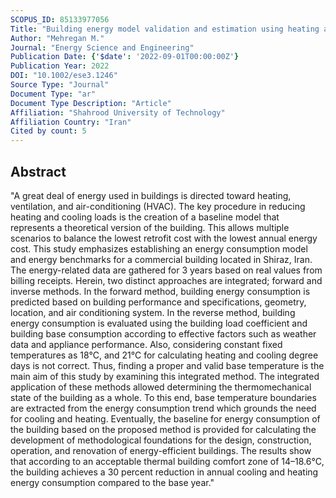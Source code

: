 ```yaml
---
SCOPUS_ID: 85133977056
Title: "Building energy model validation and estimation using heating and cooling degree days (HDD–CDD) based on accurate base temperature"
Author: "Mehregan M."
Journal: "Energy Science and Engineering"
Publication Date: {'$date': '2022-09-01T00:00:00Z'}
Publication Year: 2022
DOI: "10.1002/ese3.1246"
Source Type: "Journal"
Document Type: "ar"
Document Type Description: "Article"
Affiliation: "Shahrood University of Technology"
Affiliation Country: "Iran"
Cited by count: 5
---
```


## Abstract
"A great deal of energy used in buildings is directed toward heating, ventilation, and air-conditioning (HVAC). The key procedure in reducing heating and cooling loads is the creation of a baseline model that represents a theoretical version of the building. This allows multiple scenarios to balance the lowest retrofit cost with the lowest annual energy cost. This study emphasizes establishing an energy consumption model and energy benchmarks for a commercial building located in Shiraz, Iran. The energy-related data are gathered for 3 years based on real values from billing receipts. Herein, two distinct approaches are integrated; forward and inverse methods. In the forward method, building energy consumption is predicted based on building performance and specifications, geometry, location, and air conditioning system. In the reverse method, building energy consumption is evaluated using the building load coefficient and building base consumption according to effective factors such as weather data and appliance performance. Also, considering constant fixed temperatures as 18°C, and 21°C for calculating heating and cooling degree days is not correct. Thus, finding a proper and valid base temperature is the main aim of this study by examining this integrated method. The integrated application of these methods allowed determining the thermomechanical state of the building as a whole. To this end, base temperature boundaries are extracted from the energy consumption trend which grounds the need for cooling and heating. Eventually, the baseline for energy consumption of the building based on the proposed method is provided for calculating the development of methodological foundations for the design, construction, operation, and renovation of energy-efficient buildings. The results show that according to an acceptable thermal building comfort zone of 14–18.6°C, the building achieves a 30 percent reduction in annual cooling and heating energy consumption compared to the base year."
